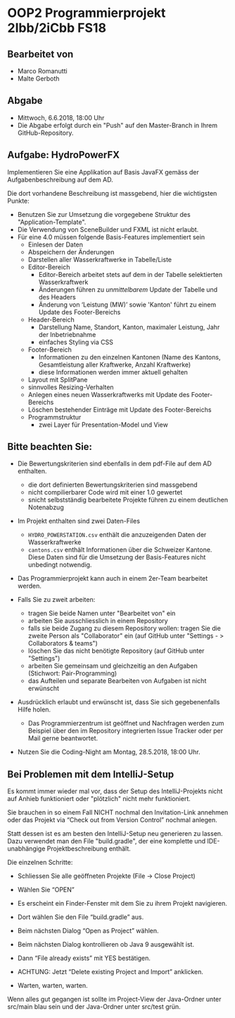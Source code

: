 # OOP2 Programmierprojekt 2Ibb/2iCbb FS18

## Bearbeitet von
- Marco Romanutti
- Malte Gerboth
## Abgabe
- Mittwoch, 6.6.2018, 18:00 Uhr
- Die Abgabe erfolgt durch ein "Push" auf den Master-Branch in Ihrem GitHub-Repository.

## Aufgabe: HydroPowerFX

Implementieren Sie eine Applikation auf Basis JavaFX gemäss der Aufgabenbeschreibung auf dem AD. 

Die dort vorhandene Beschreibung ist massgebend, hier die wichtigsten Punkte:
 - Benutzen Sie zur Umsetzung die vorgegebene Struktur des "Application-Template".
 - Die Verwendung von SceneBuilder und FXML ist nicht erlaubt.
 - Für eine 4.0 müssen folgende Basis-Features implementiert sein
   - Einlesen der Daten
   - Abspeichern der Änderungen
   - Darstellen aller Wasserkraftwerke in Tabelle/Liste 
   - Editor-Bereich
     - Editor-Bereich arbeitet stets auf dem in der Tabelle selektierten Wasserkraftwerk
     - Änderungen führen zu *unmittelbarem* Update der Tabelle und des Headers
     - Änderung von ‘Leistung (MW)’ sowie 'Kanton' führt zu einem Update des Footer-Bereichs
   - Header-Bereich 
     - Darstellung Name, Standort, Kanton, maximaler Leistung, Jahr der Inbetriebnahme
     - einfaches Styling via CSS
   - Footer-Bereich
     - Informationen zu den einzelnen Kantonen (Name des Kantons, Gesamtleistung aller Kraftwerke, Anzahl Kraftwerke)
     - diese Informationen werden immer aktuell gehalten
   - Layout mit SplitPane
   - sinnvolles Resizing-Verhalten
   - Anlegen eines neuen Wasserkraftwerks mit Update des Footer-Bereichs
   - Löschen bestehender Einträge mit Update des Footer-Bereichs
   - Programmstruktur
     - zwei Layer für Presentation-Model und View 


## Bitte beachten Sie:
 - Die Bewertungskriterien sind ebenfalls in dem pdf-File auf dem AD enthalten.
   - die dort definierten Bewertungskriterien sind massgebend
   - nicht compilierbarer Code wird mit einer 1.0 gewertet
   - snicht selbstständig bearbeitete Projekte führen zu einem deutlichen Notenabzug
   
 - Im Projekt enthalten sind zwei Daten-Files
   - `HYDRO_POWERSTATION.csv` enthält die anzuzeigenden Daten der Wasserkraftwerke
   - `cantons.csv` enthält Informationen über die Schweizer Kantone. Diese Daten sind für die Umsetzung der Basis-Features nicht unbedingt notwendig.
 
 - Das Programmierprojekt kann auch in einem 2er-Team bearbeitet werden. 
 
 - Falls Sie zu zweit arbeiten:
   - tragen Sie beide Namen unter "Bearbeitet von" ein
   - arbeiten Sie ausschliesslich in einem Repository
   - falls sie beide Zugang zu diesem Repository wollen: tragen Sie die zweite Person als "Collaborator" ein (auf GitHub unter "Settings - > Collaborators & teams")
   - löschen Sie das nicht benötigte Repository (auf GitHub unter "Settings")
   - arbeiten Sie gemeinsam und gleichzeitig an den Aufgaben (Stichwort: Pair-Programming)
   - das Aufteilen und separate Bearbeiten von Aufgaben ist nicht erwünscht
 
 - Ausdrücklich erlaubt und erwünscht ist, dass Sie sich gegebenenfalls Hilfe holen.
   - Das Programmierzentrum ist geöffnet und Nachfragen werden zum Beispiel über den im Repository integrierten 
 Issue Tracker oder per Mail gerne beantwortet. 
 
 - Nutzen Sie die Coding-Night am Montag, 28.5.2018, 18:00 Uhr. 


## Bei Problemen mit dem IntelliJ-Setup
Es kommt immer wieder mal vor, dass der Setup des IntelliJ-Projekts nicht auf Anhieb funktioniert oder "plötzlich"
nicht mehr funktioniert.

Sie brauchen in so einem Fall NICHT nochmal den Invitation-Link annehmen oder das Projekt via “Check out from Version Control” nochmal anlegen.

Statt dessen ist es am besten den IntelliJ-Setup neu generieren zu lassen. Dazu verwendet man den File "build.gradle", der eine 
komplette und IDE-unabhängige Projektbeschreibung enthält.

Die einzelnen Schritte:

- Schliessen Sie alle geöffneten Projekte (File -> Close Project)

- Wählen Sie “OPEN” 

- Es erscheint ein Finder-Fenster mit dem Sie zu ihrem Projekt navigieren.

- Dort wählen Sie den File “build.gradle” aus.

- Beim nächsten Dialog “Open as Project” wählen.

- Beim nächsten Dialog kontrollieren ob Java 9 ausgewählt ist.

- Dann “File already exists” mit YES bestätigen.

- ACHTUNG: Jetzt “Delete existing Project and Import” anklicken.

- Warten, warten, warten.

Wenn alles gut gegangen ist sollte im Project-View der Java-Ordner unter src/main blau sein und der Java-Ordner unter src/test grün.
